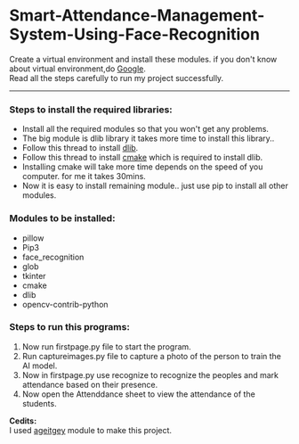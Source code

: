 # Smart-Attendance-Management-System-Using-Face-Recognition

Create a virtual environment and install these modules. if you don't know about virtual environment,do [Google](https://google.com).\
Read all the steps carefully to run my project successfully.

---

### Steps to install the required libraries:

- Install all the required modules so that you won't get any problems.
- The big module is dlib library it takes more time to install this library..
- Follow this thread to install [dlib](https://www.learnopencv.com/install-dlib-on-ubuntu/).
- Follow this thread to install [cmake](https://cmake.org/install/) which is required to install dlib.
- Installing cmake will take more time depends on the speed of you computer. for me it takes 30mins.
- Now it is easy to install remaining module.. just use pip to install all other modules.

### Modules to be installed:
- pillow
- Pip3
- face_recognition
- glob
- tkinter
- cmake
- dlib
- opencv-contrib-python

### Steps to run this programs:

1. Now run firstpage.py file to start the program.
2. Run captureimages.py file to capture a photo of the person to train the AI model.
3. Now in firstpage.py use recognize to recognize the peoples and mark attendance based on their presence.
4. Now open the Attenddance sheet to view the attendance of the students.
 
 **Cedits:**  
I used [ageitgey](https://github.com/ageitgey/face_recognition) module to make this project.
